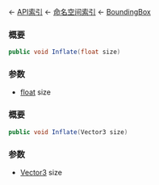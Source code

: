 ← [API索引](Api-Index) ← [命名空间索引](Namespace-Index) ← [BoundingBox](VRageMath.BoundingBox)

### 概要

```csharp
public void Inflate(float size)
```



### 参数

* [float](https://docs.microsoft.com/en-us/dotnet/api/System.Single?view=netframework-4.6) size
### 概要

```csharp
public void Inflate(Vector3 size)
```



### 参数

* [Vector3](VRageMath.Vector3) size
